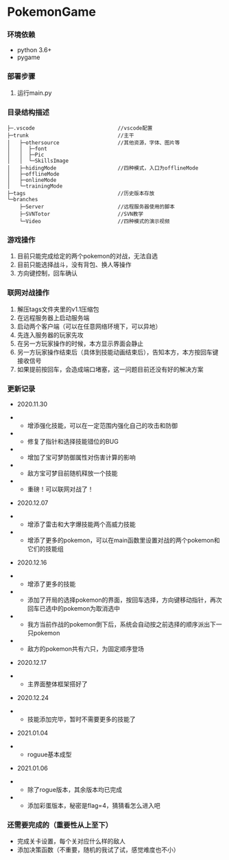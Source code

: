 PokemonGame
===========================

### 环境依赖
- python 3.6+
- pygame

### 部署步骤
1. 运行main.py

### 目录结构描述
```
├─.vscode                           //vscode配置
├─trunk                             //主干
│   ├─othersource                   //其他资源，字体、图片等
│   │  ├─font
│   │  ├─Pic
│   │  └─SkillsImage
│   ├─hidingMode                    //四种模式，入口为offlineMode
│   ├─offlineMode
│   ├─onlineMode
│   └─trainingMode
├─tags                              //历史版本存放
└─branches
    ├─Server                        //远程服务器使用的脚本
    ├─SVNTotor                      //SVN教学
    └─Video                         //四种模式的演示视频
```

### 游戏操作
1. 目前只能完成给定的两个pokemon的对战，无法自选
2. 目前只能选择战斗，没有背包、换人等操作
3. 方向键控制，回车确认

### 联网对战操作
1. 解压tags文件夹里的v1.1压缩包
2. 在远程服务器上启动服务端
3. 启动两个客户端（可以在任意网络环境下，可以异地）
4. 先连入服务器的玩家先攻
5. 在另一方玩家操作的时候，本方显示界面会静止
6. 另一方玩家操作结束后（具体到技能动画结束后），告知本方，本方按回车键接收信号
7. 如果提前按回车，会造成端口堵塞，这一问题目前还没有好的解决方案

### 更新记录
- 2020.11.30 
- - 增添强化技能，可以在一定范围内强化自己的攻击和防御
- - 修复了指针和选择技能错位的BUG
- - 增加了宝可梦防御属性对伤害计算的影响
- - 敌方宝可梦目前随机释放一个技能
- - 重磅！可以联网对战了！

- 2020.12.07
- - 增添了雷击和大字爆技能两个高威力技能
- - 增添了更多的pokemon，可以在main函数里设置对战的两个pokemon和它们的技能组

- 2020.12.16
- - 增添了更多的技能
- - 添加了开局的选择pokemon的界面，按回车选择，方向键移动指针，再次回车已选中的pokemon为取消选中
- - 我方当前作战的pokemon倒下后，系统会自动按之前选择的顺序派出下一只pokemon
- - 敌方的pokemon共有六只，为固定顺序登场

- 2020.12.17
- - 主界面整体框架搭好了

- 2020.12.24
- - 技能添加完毕，暂时不需要更多的技能了

- 2021.01.04
- - roguue基本成型

- 2021.01.06
- - 除了rogue版本，其余版本均已完成
- - 添加彩蛋版本，秘密是flag=4，猜猜看怎么进入吧

### 还需要完成的（重要性从上至下）
- 完成关卡设置，每个关对应什么样的敌人
- 添加决策函数（不重要，随机的我试了试，感觉难度也不小）